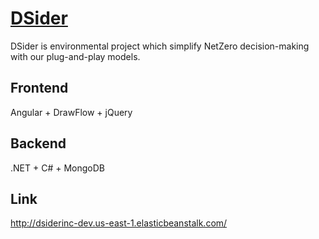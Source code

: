 # [DSider](https://www.dsider.app/)
DSider is environmental project which simplify NetZero decision-making with our plug-and-play models.

## Frontend
Angular + DrawFlow + jQuery

## Backend
.NET + C# + MongoDB

## Link
http://dsiderinc-dev.us-east-1.elasticbeanstalk.com/